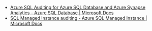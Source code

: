 - [Azure SQL Auditing for Azure SQL Database and Azure Synapse Analytics - Azure SQL Database | Microsoft Docs](https://docs.microsoft.com/en-us/azure/azure-sql/database/auditing-overview)
- [SQL Managed Instance auditing - Azure SQL Managed Instance | Microsoft Docs](https://docs.microsoft.com/en-us/azure/azure-sql/managed-instance/auditing-configure)
